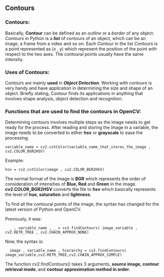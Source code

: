 ## Contours

### Contours:

Basically, **Contour** can be defined as an *outline* or a *border* of any object. *Contours* in Python is a ***list*** of contours of an object, which can be an image, a frame from a video and so on. Each *Contour* in the list *Contours* is a point represented as (x , y) which represent the position of the point with respect to the two axes. The contoural points usually have the same intensity.

### Uses of Contours:

Contours are mainly **used** in ***Object Detection***. Working with contours is very handy and have application in determining the size and shape of an object. Briefly stating, Contour finds its applications in anything that involves shape analysis, object detection and recognition. 

### Functions that are used to find the contours in OpenCV:

Determining contours involves multiple steps as the image needs to get ready for the process. After reading and storing the image in a variable, the image needs to be converted to either **hsv** or **grayscale** to ease the processing.

    variable_name = cv2.cvtColor(variable_name_that_stores_the_image , cv2.COLOR_BGR2HSV)
    
Example:

    hsv = cv2.cvtColor(image , cv2.COLOR_BGR2HSV)
    
  The normal format of the image is **BGR** which represents the order of consideration of intensities of **Blue, Red** and **Green** in the image. **cv2.COLOR_BGR2HSV** converts the file to **hsv** which basically represents the level of **hue, saturation** and **lightness**. 
  
  To find all the contoural points of the image, the syntax has changed for the latest version of Python and OpenCV. 
  
  Previously, it was:
  
      _ , variable_name , _ = cv2.findContours( image_variable , cv2.RETR_TREE , cv2.CHAIN_APPROX_NONE)
      
  Now, the syntax is:
  
      image , variable_name , hierarchy = cv2.findContours( image_variable,cv2.RETR_TREE,cv2.CHAIN_APPROX_SIMPLE)
      
  The function cv2.findContours() takes 3 arguments, **source image, contour retrieval mode**, and **contour approximation method in order**.
